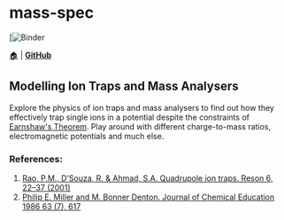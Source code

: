 # mass-spec

[![Binder](https://binder.plutojl.org/v0.14.7/open?url=https%253A%252F%252Fraw.githubusercontent.com%252FshivChitinous%252Fmass-spec%252Fmain%252Fmass-spec.jl)

[🏠](https://shivchitinous.github.io/mass-spec/)
| [**GitHub**](https://github.com/shivChitinous/mass-spec/)

## Modelling Ion Traps and Mass Analysers

Explore the physics of ion traps and mass analysers to find out how they effectively trap single ions in a potential despite the constraints of [Earnshaw's Theorem](https://en.wikipedia.org/wiki/Earnshaw%27s_theorem). Play around with different charge-to-mass ratios, electromagnetic potentials and much else.

### References:
1. [Rao, P.M., D’Souza, R. & Ahmad, S.A. Quadrupole ion traps. Reson 6, 22–37 (2001)](https://link.springer.com/article/10.1007/BF02994591)
2. [Philip E. Miller and M. Bonner Denton. Journal of Chemical Education 1986 63 (7), 617](https://pubs.acs.org/doi/abs/10.1021/ed063p617)
